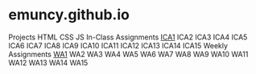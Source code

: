 # emuncy.github.io

Projects
    HTML
    CSS
    JS
In-Class Assignments
    [ICA1](ica/Ellie%20Muncy%20ICA1%20--%20How%20to%20Search.docx)
    ICA2
    ICA3
    ICA4
    ICA5
    ICA6
    ICA7
    ICA8
    ICA9
    ICA10
    ICA11
    ICA12
    ICA13
    ICA14
    ICA15
Weekly Assignments
    [WA1](emuncy.github.io/wa/wa1.html)
    WA2
    WA3
    WA4
    WA5
    WA6
    WA7
    WA8
    WA9
    WA10
    WA11
    WA12
    WA13
    WA14
    WA15
    
